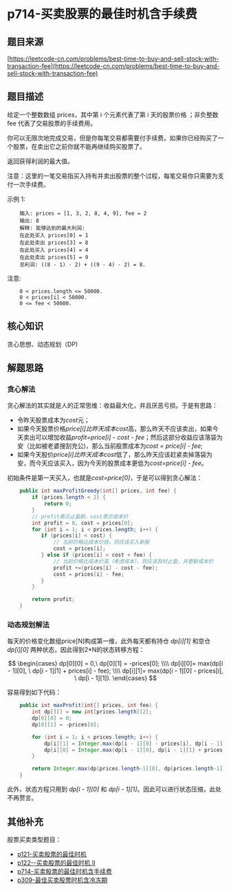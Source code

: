 # p714-买卖股票的最佳时机含手续费

## 题目来源

[https://leetcode-cn.com/problems/best-time-to-buy-and-sell-stock-with-transaction-fee](https://leetcode-cn.com/problems/best-time-to-buy-and-sell-stock-with-transaction-fee)

## 题目描述

给定一个整数数组 prices，其中第 i 个元素代表了第 i 天的股票价格 ；非负整数 fee 代表了交易股票的手续费用。

你可以无限次地完成交易，但是你每笔交易都需要付手续费。如果你已经购买了一个股票，在卖出它之前你就不能再继续购买股票了。

返回获得利润的最大值。

注意：这里的一笔交易指买入持有并卖出股票的整个过程，每笔交易你只需要为支付一次手续费。

示例 1:
```text
    输入: prices = [1, 3, 2, 8, 4, 9], fee = 2
    输出: 8
    解释: 能够达到的最大利润:  
    在此处买入 prices[0] = 1
    在此处卖出 prices[3] = 8
    在此处买入 prices[4] = 4
    在此处卖出 prices[5] = 9
    总利润: ((8 - 1) - 2) + ((9 - 4) - 2) = 8.
```
注意:
```text
    0 < prices.length <= 50000.
    0 < prices[i] < 50000.
    0 <= fee < 50000.
```

## 核心知识

贪心思想、动态规划（DP\)

## 解题思路

### 贪心解法

贪心解法的其实就是人的正常思维：收益最大化，并且厌恶亏损。于是有思路：
- 令昨天股票成本为*cost*元；
- 如果今天股票价格*price[i]*比昨天成本*cost*高，那么昨天不应该卖出，如果今天卖出可以增加收益*profit=price[i] - cost - fee*；然后这部分收益应该落袋为安（比如被老婆搜刮充公)，那么当前股票成本为*cost = price[i] - fee*;
- 如果今天股价*price[i]*比昨天成本*cost*低了，那么昨天应该赶紧卖掉落袋为安，而今天应该买入，因为今天的股票成本更低为*cost=price[i] - fee*。

初始条件是第一天买入，也就是*cost=price[0]*，于是可以得到贪心解法：

```java
    public int maxProfitGreedy(int[] prices, int fee) {
        if (prices.length < 2) {
            return 0;
        }
        // profit表示止盈额，cost表示成本价
        int profit = 0, cost = prices[0];
        for (int i = 1; i < prices.length; i++) {
           if (prices[i] < cost) {
               // 当前价格比成本价低，则应该买入新股
               cost = prices[i];
           } else if (prices[i] > cost + fee) {
               // 当前价格比成本价高（考虑成本），则应该及时止盈，并更新成本价
               profit +=(prices[i] - cost - fee);
               cost = prices[i] - fee;
           }
        }

        return profit;
    }
```

### 动态规划解法

每天的价格变化数组price[N]构成第一维，此外每天都有持仓 *dp[i][1]* 和空仓 *dp[i][0]* 两种状态，因此得到2*N的状态转移方程：

$$ 
\begin{cases}
dp[0][0] = 0,\ dp[0][1] = -prices[0]; \\\\
dp[i][0]= max(dp[i - 1][0], \ dp[i - 1][1] + prices[i] - fee); \\\\
dp[i][1]= max(dp[i - 1][0] - prices[i], \ dp[i - 1][1]).
\end{cases}
$$

容易得到如下代码：

```java
    public int maxProfit(int[] prices, int fee) {
        int dp[][] = new int[prices.length][2];
        dp[0][0] = 0;
        dp[0][1] = -prices[0];

        for (int i = 1; i < prices.length; i++) {
            dp[i][1] = Integer.max(dp[i - 1][0] - prices[i], dp[i - 1][1]);
            dp[i][0] = Integer.max(dp[i - 1][0], dp[i - 1][1] + prices[i] - fee);
        }

        return Integer.max(dp[prices.length-1][0], dp[prices.length-1][1]);
    }
```

此外，状态方程只用到 *dp[i - 1][0]* 和 *dp[i - 1][1]*。因此可以进行状态压缩，此处不再赘言。

## 其他补充

股票买卖类型题目：
- [p121-买卖股票的最佳时机](p121-best-time-to-buy-and-sell-stock.md)
- [p122--买卖股票的最佳时机 II](p122-best-time-to-buy-and-sell-stock-ii.md)
- [p714-买卖股票的最佳时机含手续费](p714-best-time-to-buy-and-sell-stock-with-transaction-fee.md)
- [p309-最佳买卖股票时机含冷冻期](p309_best-time-to-buy-and-sell-stock-with-cooldown.md)